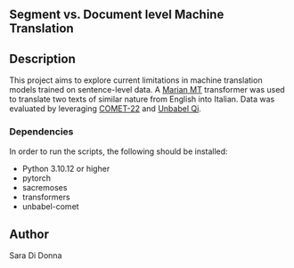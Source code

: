 ## Segment vs. Document level Machine Translation 

## Description
 This project aims to explore current limitations in machine translation models trained on sentence-level data. A [Marian MT](https://huggingface.co/docs/transformers/model_doc/marian) transformer was used to translate two texts of similar nature from English into Italian. Data was evaluated by leveraging [COMET-22](https://aclanthology.org/2022.wmt-1.52/) and [Unbabel Qi](https://qi.unbabel.com/).

### Dependencies
In order to run the scripts, the following should be installed:
- Python 3.10.12 or higher 
- pytorch
- sacremoses
- transformers
- unbabel-comet

## Author
Sara Di Donna

